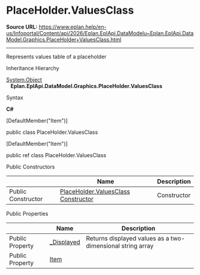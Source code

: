 # PlaceHolder.ValuesClass

**Source URL:** https://www.eplan.help/en-us/Infoportal/Content/api/2026/Eplan.EplApi.DataModelu~Eplan.EplApi.DataModel.Graphics.PlaceHolder+ValuesClass.html

---

Represents values table of a placeholder

Inheritance Hierarchy

[System.Object](#)  
   **Eplan.EplApi.DataModel.Graphics.PlaceHolder.ValuesClass**

Syntax

**C#**



[DefaultMember("Item")]

public class PlaceHolder.ValuesClass

[DefaultMember("Item")]

public ref class PlaceHolder.ValuesClass

Public Constructors

|  | Name | Description |
| --- | --- | --- |
| Public Constructor | [PlaceHolder.ValuesClass Constructor](Eplan.EplApi.DataModelu~Eplan.EplApi.DataModel.Graphics.PlaceHolder+ValuesClass~_ctor.html) | Constructor |



Public Properties

|  | Name | Description |
| --- | --- | --- |
| Public Property | [\_Displayed](Eplan.EplApi.DataModelu~Eplan.EplApi.DataModel.Graphics.PlaceHolder+ValuesClass~_Displayed.html) | Returns displayed values as a two-dimensional string array |
| Public Property | [Item](Eplan.EplApi.DataModelu~Eplan.EplApi.DataModel.Graphics.PlaceHolder+ValuesClass~Item.html) |  |


